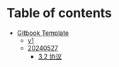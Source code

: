 # Table of contents

* [Gitbook Template](README.md)
  * [v1](v1/README.md)
  * [20240527](v1/20240527/README.md)
    * [3.2 协议](v1/20240527/31_20240527_7_1_1716808824.md)